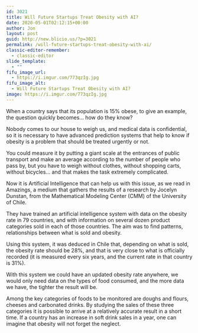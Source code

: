 ```yaml
---
id: 3021
title: Will Future Startups Treat Obesity with AI?
date: 2020-05-01T02:12:15+00:00
author: Jon
layout: post
guid: http://new.blicio.us/?p=3021
permalink: /will-future-startups-treat-obesity-with-ai/
classic-editor-remember:
  - classic-editor
slide_template:
  - ""
fifu_image_url:
  - https://i.imgur.com/773qzIg.jpg
fifu_image_alt:
  - Will Future Startups Treat Obesity with AI?
image: https://i.imgur.com/773qzIg.jpg
---
```

When a country says that its population is 15% obese, to give an example, the question quickly becomes... how do they know?

Nobody comes to our house to weigh us, and medical data is confidential, so it is necessary to have advanced prediction systems that help to know if obesity is a problem that should be treated urgently or not.

You could measure it by putting a giant scale at the entrances of public transport and make an average according to the number of people who pass by, but you have to weigh without clothes, without shopping carts, without bicycles... and that makes the task extremely complicated.

Now it is Artificial Intelligence that can help us with this issue, as we read in Amazings, a medium that gathers the results of a research by Jocelyn Dunstan, from the Mathematical Modeling Center (CMM) of the University of Chile.

They have trained an artificial intelligence system with data on the obesity rate in 79 countries, and with information on several dozen product categories sold in each of those countries. The aim was to find patterns, relationships between what is sold and obesity.

Using this system, it was deduced in Chile that, depending on what is sold, the obesity rate should be 28%, and that is very close to what is officially recorded (it is measured every six years, and the current rate in that country is 31%).

With this system we could have an updated obesity rate anywhere, we would only need data on the types of food consumed, and the more data we have, the tighter the result will be.

Among the key categories of foods to be monitored are doughs and flours, cheeses and carbonated drinks. By studying the sales of these three categories it is possible to arrive at a relatively accurate result in a short time. If a country has an increase in soft drink sales in a year, one can imagine that obesity will not forget the neglect.